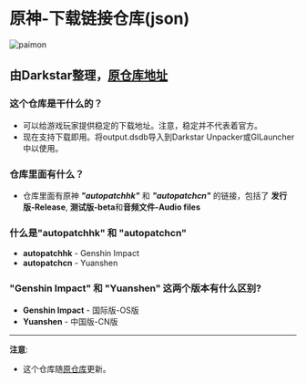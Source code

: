 # 原神-下载链接仓库(json)
![paimon](https://upload-static.hoyoverse.com/payment-center/2020/08/07/0ff079b16fe6f9dfbf4eeb6e88a760b6_3134491283013841501.png)
## 由Darkstar整理，[原仓库地址](https://github.com/kyou-nase/GI-Download-Library)

### 这个仓库是干什么的？  
* 可以给游戏玩家提供稳定的下载地址。注意，稳定并不代表着官方。  
* 现在支持下载即用。将output.dsdb导入到Darkstar Unpacker或GILauncher中以使用。


### 仓库里面有什么？  
* 仓库里面有原神 **_"autopatchhk"_** 和 **_"autopatchcn"_** 的链接，包括了 **发行版-Release**, **测试版-beta**和**音频文件-Audio files**

### 什么是"autopatchhk" 和 "autopatchcn"
* **autopatchhk** - Genshin Impact
* **autopatchcn** - Yuanshen

### "Genshin Impact" 和 "Yuanshen" 这两个版本有什么区别?
* **Genshin Impact** - 国际版-OS版
* **Yuanshen** - 中国版-CN版
---
**注意**: 
* 这个仓库随[原仓库](https://github.com/kyou-nase/GI-Download-Library)更新。
